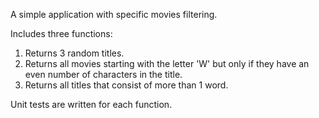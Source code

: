 A simple application with specific movies filtering. 

Includes three functions:
1) Returns 3 random titles.
2) Returns all movies starting with the letter 'W' but only if they have an even number of characters in the title.
3) Returns all titles that consist of more than 1 word.

Unit tests are written for each function.
